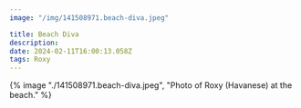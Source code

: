 ```yaml
---
image: "/img/141508971.beach-diva.jpeg"

title: Beach Diva
description: 
date: 2024-02-11T16:00:13.058Z
tags: Roxy
---
```

{% image "./141508971.beach-diva.jpeg", "Photo of Roxy (Havanese) at the beach." %}